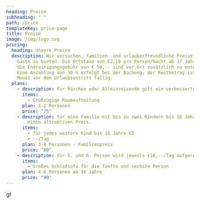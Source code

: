 ```yaml
---
heading: Preise
subheading: " "
path: /price
templateKey: price-page
title: Preise
image: /img/logo.svg
pricing:
  heading: Unsere Preise
  description: Wir versuchen, familien- und urlauberfreundliche Preise für unsere
    Gäste zu bieten. Die Ortstaxe von €2,10 pro Person/Nacht ab 17 Jahren sowie
    die Endreinigungsgebühr von € 50,-- sind vor Ort zusätzlich zu entrichten.
    Eine Anzahlung von 30 % erfolgt bei der Buchung, der Restbetrag ist einen
    Monat vor dem Urlaubsantritt fällig.
  plans:
    - description: Für Pärchen oder Alleinreisende gilt ein verbessertes Angebot.
      items:
        - Großzügige Raumaufteilung
      plan: 1-2 Personen
      price: "75"
    - description: für eine Familie mit bis zu zwei Kindern bis 16 Jahre haben wir
        einen attraktiven Preis.
      items:
        - für jedes weitere Kind bis 16 Jahre €5
        - --/Tag
      plan: 3-4 Personen - Familienpreis
      price: "80"
    - description: für 5. und 6. Person wird jeweils €10,--/Tag aufgerechnet.
      items:
        - Großes Schlafsofa für die fünfte und sechste Person
      plan: 4-6 Personen ab 16 Jahre
      price: "90"
---
```

gf